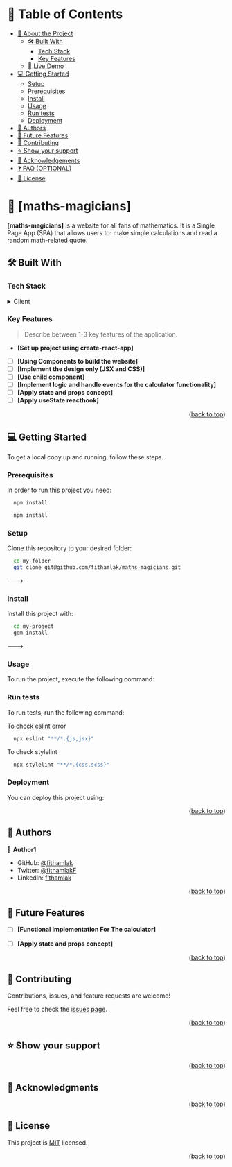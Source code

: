 <a name="readme-top"></a>


# 📗 Table of Contents

- [📖 About the Project](#about-project)
  - [🛠 Built With](#built-with)
    - [Tech Stack](#tech-stack)
    - [Key Features](#key-features)
  - [🚀 Live Demo](#live-demo)
- [💻 Getting Started](#getting-started)
  - [Setup](#setup)
  - [Prerequisites](#prerequisites)
  - [Install](#install)
  - [Usage](#usage)
  - [Run tests](#run-tests)
  - [Deployment](#triangular_flag_on_post-deployment)
- [👥 Authors](#authors)
- [🔭 Future Features](#future-features)
- [🤝 Contributing](#contributing)
- [⭐️ Show your support](#support)
- [🙏 Acknowledgements](#acknowledgements)
- [❓ FAQ (OPTIONAL)](#faq)
- [📝 License](#license)

<!-- PROJECT DESCRIPTION -->

# 📖 [maths-magicians] <a name="about-project"></a>


**[maths-magicians]** is a website for all fans of mathematics. It is a Single Page App (SPA) that allows users to: make simple calculations and read a random math-related quote.

## 🛠 Built With <a name="built-with"></a>

### Tech Stack <a name="tech-stack"></a>

<details>
  <summary>Client</summary>
  <ul>
    <li><a href="https://reactjs.org/">React.js</a></li>
  </ul>
</details>


### Key Features <a name="key-features"></a>

> Describe between 1-3 key features of the application.

- **[Set up project using create-react-app]**
- [ ] **[Using Components to build the website]**
- [ ] **[Implement the design only (JSX and CSS)]**
- [ ] **[Use child component]**
- [ ] **[Implement logic and handle events for the calculator functionality]**
- [ ] **[Apply state and props concept]**
- [ ] **[Apply useState reacthook]**

<p align="right">(<a href="#readme-top">back to top</a>)</p>


## 💻 Getting Started <a name="getting-started"></a>


To get a local copy up and running, follow these steps.

### Prerequisites

In order to run this project you need:



```sh
  npm install 
```

```sh
  npm install 
```

### Setup

Clone this repository to your desired folder:


```sh
  cd my-folder
  git clone git@github.com/fithamlak/maths-magicians.git
```
--->

### Install

Install this project with:


```sh
  cd my-project
  gem install
```
--->

### Usage

To run the project, execute the following command:


### Run tests

To run tests, run the following command:

To chcck eslint error

```sh
  npx eslint "**/*.{js,jsx}"
```

To check stylelint

```sh
  npx stylelint "**/*.{css,scss}"
```

### Deployment

You can deploy this project using:


<p align="right">(<a href="#readme-top">back to top</a>)</p>

<!-- AUTHORS -->

## 👥 Authors <a name="authors"></a>


👤 **Author1**

- GitHub: [@fithamlak](https://github.com/fithamlak)
- Twitter: [@fithamlakF](https://twitter.com/fithamlak)
- LinkedIn: [fithamlak](https://www.linkedin.com/in/fithamlak-fikrie-942169225/)


<p align="right">(<a href="#readme-top">back to top</a>)</p>

<!-- FUTURE FEATURES -->

## 🔭 Future Features <a name="future-features"></a>


- [ ] **[Functional Implementation For The calculator]**
- [ ] **[Apply state and props concept]**



<p align="right">(<a href="#readme-top">back to top</a>)</p>

<!-- CONTRIBUTING -->

## 🤝 Contributing <a name="contributing"></a>

Contributions, issues, and feature requests are welcome!

Feel free to check the [issues page](../../issues/).

<p align="right">(<a href="#readme-top">back to top</a>)</p>

<!-- SUPPORT -->

## ⭐️ Show your support <a name="support"></a>


<p align="right">(<a href="#readme-top">back to top</a>)</p>

<!-- ACKNOWLEDGEMENTS -->

## 🙏 Acknowledgments <a name="acknowledgements"></a>


<p align="right">(<a href="#readme-top">back to top</a>)</p>



## 📝 License <a name="license"></a>

This project is [MIT](./LICENSE) licensed.


<p align="right">(<a href="#readme-top">back to top</a>)</p>